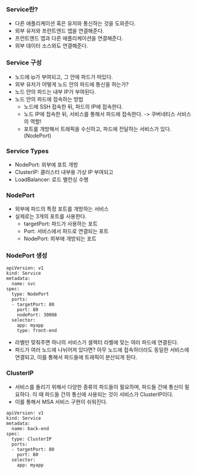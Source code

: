 ### Service란?
- 다른 애플리케이션 혹은 유저와 통신하는 것을 도와준다.
- 외부 유저와 프런트엔드 앱을 연결해준다.
- 프런트엔드 앱과 다른 애플리케이션을 연결해준다.
- 외부 데이터 소스와도 연결해준다.

### Service 구성
- 노드에 ip가 부여되고, 그 안에 파드가 떠있다.
- 외부 유저가 어떻게 노드 안의 파드에 통신을 하는가?
- 노드 안의 파드는 내부 IP가 부여된다.
- 노드 안의 파드에 접속하는 방법
  - 노드에 SSH 접속한 뒤, 파드의 IP에 접속한다.
  - 노드 IP에 접속한 뒤, 서비스를 통해서 파드에 접속한다. -> 쿠버네티스 서비스의 역할!
  - 포트를 개방해서 트래픽을 수신하고, 파드에 전달하는 서비스가 있다.(NodePort)

### Service Types
- NodePort: 외부에 포트 개방
- ClusterIP: 클러스터 내부용 가상 IP 부여되고
- LoadBalancer: 로드 밸런싱 수행

### NodePort
- 외부에 파드의 특정 포트를 개방하는 서비스
- 실제로는 3개의 포트를 사용한다.
  - targetPort: 파드가 사용하는 포트
  - Port: 서비스에서 파드로 연결되는 포트 
  - NodePort: 외부에 개방되는 포트

### NodePort 생성
```
apiVersion: v1
kind: Service
metadata:
  name: svc
spec:
  type: NodePort
  ports:
  - targetPort: 80
    port: 80
    nodePort: 30008
  selector:
    app: myapp
    type: front-end
```
- 라벨만 맞춰주면 하나의 서비스가 셀렉터 라벨에 맞는 여러 파드에 연결된다.
- 파드가 여러 노드에 나뉘어져 있다면? 아무 노드에 접속하더라도 동일한 서비스에 연결되고, 이를 통해서 파드들에 트래픽이 분산되게 된다.

### ClusterIP
- 서비스를 돌리기 위해서 다양한 종류의 파드들이 필요하며, 파드들 간에 통신이 필요하다. 이 때 파드들 간의 통신에 사용되는 것이 서비스가 ClusterIP이다.
- 이를 통해서 MSA 서비스 구현이 쉬워진다.

```
apiVersion: v1
kind: Service
metadata:
  name: back-end
spec:
  type: ClusterIP
  ports:
  - targetPort: 80
    port: 80
  selector:
    app: myapp
```
